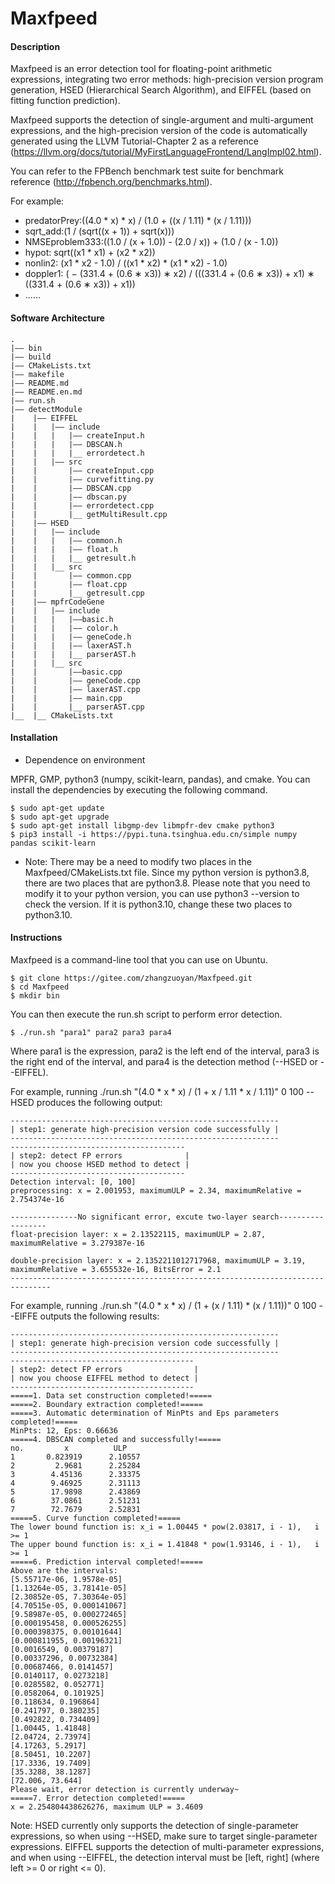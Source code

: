 # Maxfpeed

#### Description
Maxfpeed is an error detection tool for floating-point arithmetic expressions, integrating two error methods: high-precision version program generation, HSED (Hierarchical Search Algorithm), and EIFFEL (based on fitting function prediction).

Maxfpeed supports the detection of single-argument and multi-argument expressions, and the high-precision version of the code is automatically generated using the LLVM Tutorial-Chapter 2 as a reference (https://llvm.org/docs/tutorial/MyFirstLanguageFrontend/LangImpl02.html).

You can refer to the FPBench benchmark test suite for benchmark reference (http://fpbench.org/benchmarks.html).

For example:

* predatorPrey:((4.0 * x) * x) / (1.0 + ((x / 1.11) * (x / 1.11)))
* sqrt_add:(1 / (sqrt((x + 1)) + sqrt(x)))
* NMSEproblem333:((1.0 / (x + 1.0)) - (2.0 / x)) + (1.0 / (x - 1.0))
* hypot: sqrt((x1 * x1) + (x2 * x2))
* nonlin2: (x1 * x2 - 1.0) / ((x1 * x2) * (x1 * x2) - 1.0)
* doppler1: ( − (331.4 + (0.6 ∗ x3)) ∗ x2) / (((331.4 + (0.6 ∗ x3)) + x1) ∗ ((331.4 + (0.6 ∗ x3)) + x1))
* ......

#### Software Architecture
```
.
|—— bin
|—— build
|—— CMakeLists.txt
|—— makefile
|—— README.md
|—— README.en.md
|—— run.sh
|—— detectModule
|    |—— EIFFEL
|    |   |—— include
|    |   |   |—— createInput.h
|    |   |   |—— DBSCAN.h
|    |   |   |__ errordetect.h
|    |   |—— src
|    |       |—— createInput.cpp
|    |       |—— curvefitting.py
|    |       |—— DBSCAN.cpp
|    |       |—— dbscan.py
|    |       |—— errordetect.cpp
|    |       |__ getMultiResult.cpp
|    |—— HSED
|    |   |—— include
|    |   |   |—— common.h
|    |   |   |—— float.h   
|    |   |   |__ getresult.h
|    |   |__ src   
|    |       |—— common.cpp
|    |       |—— float.cpp
|    |       |__ getresult.cpp
|    |—— mpfrCodeGene
|    |   |—— include
|    |   |   |——basic.h
|    |   |   |—— color.h
|    |   |   |—— geneCode.h
|    |   |   |—— laxerAST.h
|    |   |   |__ parserAST.h
|    |   |__ src
|    |       |——basic.cpp
|    |       |—— geneCode.cpp
|    |       |—— laxerAST.cpp
|    |       |—— main.cpp
|    |       |__ parserAST.cpp
|__  |__ CMakeLists.txt
```
#### Installation

* Dependence on environment

MPFR, GMP, python3 (numpy, scikit-learn, pandas), and cmake. You can install the dependencies by executing the following command.

```
$ sudo apt-get update 
$ sudo apt-get upgrade
$ sudo apt-get install libgmp-dev libmpfr-dev cmake python3
$ pip3 install -i https://pypi.tuna.tsinghua.edu.cn/simple numpy pandas scikit-learn 
```

* Note: There may be a need to modify two places in the Maxfpeed/CMakeLists.txt file. Since my python version is python3.8, there are two places that are python3.8. Please note that you need to modify it to your python version, you can use python3 --version to check the version. If it is python3.10, change these two places to python3.10.

#### Instructions
Maxfpeed is a command-line tool that you can use on Ubuntu.
```
$ git clone https://gitee.com/zhangzuoyan/Maxfpeed.git
$ cd Maxfpeed
$ mkdir bin
```
You can then execute the run.sh script to perform error detection.
```
$ ./run.sh "para1" para2 para3 para4
```
Where para1 is the expression, para2 is the left end of the interval, para3 is the right end of the interval, and para4 is the detection method (--HSED or --EIFFEL).

For example, running ./run.sh "(4.0 * x * x) / (1 + x / 1.11 * x / 1.11)" 0 100 --HSED produces the following output:
```
------------------------------------------------------------
| step1: generate high-precision version code successfully |
------------------------------------------------------------
---------------------------------------
| step2: detect FP errors              |
| now you choose HSED method to detect |
---------------------------------------
Detection interval: [0, 100]
preprocessing: x = 2.001953, maximumULP = 2.34, maximumRelative = 2.754374e-16

---------------No significant error, excute two-layer search------------------
float-precision layer: x = 2.13522115, maximumULP = 2.87, maximumRelative = 3.279387e-16

double-precision layer: x = 2.1352211012717968, maximumULP = 3.19, maximumRelative = 3.655532e-16, BitsError = 2.1
-------------------------------------------------------------------------------
```

For example, running ./run.sh "(4.0 * x * x) / (1 + (x / 1.11) * (x / 1.11))" 0 100 --EIFFE outputs the following results:
```
------------------------------------------------------------
| step1: generate high-precision version code successfully |
------------------------------------------------------------
-----------------------------------------
| step2: detect FP errors                |
| now you choose EIFFEL method to detect |
-----------------------------------------
=====1. Data set construction completed!=====
=====2. Boundary extraction completed!=====
=====3. Automatic determination of MinPts and Eps parameters completed!=====
MinPts: 12, Eps: 0.66636
=====4. DBSCAN completed and successfully!=====
no.         x          ULP
1       0.823919      2.10557
2         2.9681      2.25284
3        4.45136      2.33375
4        9.46925      2.31113
5        17.9898      2.43869
6        37.0861      2.51231
7        72.7679      2.52831
=====5. Curve function completed!=====
The lower bound function is: x_i = 1.00445 * pow(2.03817, i - 1),   i >= 1
The upper bound function is: x_i = 1.41848 * pow(1.93146, i - 1),   i >= 1
=====6. Prediction interval completed!=====
Above are the intervals:
[5.55717e-06, 1.9578e-05]
[1.13264e-05, 3.78141e-05]
[2.30852e-05, 7.30364e-05]
[4.70515e-05, 0.000141067]
[9.58987e-05, 0.000272465]
[0.000195458, 0.000526255]
[0.000398375, 0.00101644]
[0.000811955, 0.00196321]
[0.0016549, 0.00379187]
[0.00337296, 0.00732384]
[0.00687466, 0.0141457]
[0.0140117, 0.0273218]
[0.0285582, 0.052771]
[0.0582064, 0.101925]
[0.118634, 0.196864]
[0.241797, 0.380235]
[0.492822, 0.734409]
[1.00445, 1.41848]
[2.04724, 2.73974]
[4.17263, 5.2917]
[8.50451, 10.2207]
[17.3336, 19.7409]
[35.3288, 38.1287]
[72.006, 73.644]
Please wait, error detection is currently underway~
=====7. Error detection completed!=====
x = 2.254804438626276, maximum ULP = 3.4609
```

Note: HSED currently only supports the detection of single-parameter expressions, so when using --HSED, make sure to target single-parameter expressions. EIFFEL supports the detection of multi-parameter expressions, and when using --EIFFEL, the detection interval must be [left, right] (where left >= 0 or right <= 0).



